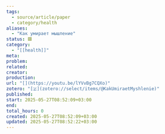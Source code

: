 ```yaml
---
tags:
  - source/article/paper
  - category/health
aliases:
  - "Как умирает мышление"
status: 🟥
category:
  - "[[health]]"
meta: 
problem: 
related: 
creator: 
production: 
url: "[](https://youtu.be/lYVvBg7CQXo)"
zotero: "[🇿](zotero://select/items/@KakUmiraetMyshlenie)"
published: 
start: 2025-05-27T08:52:09+03:00
end: 
total_hours: 0
created: 2025-05-27T08:52:09+03:00
updated: 2025-05-27T08:52:22+03:00
---
```

